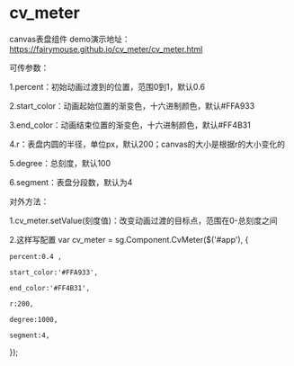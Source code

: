 # cv_meter
canvas表盘组件
demo演示地址：https://fairymouse.github.io/cv_meter/cv_meter.html

可传参数：

  1.percent：初始动画过渡到的位置，范围0到1，默认0.6
  
  2.start_color：动画起始位置的渐变色，十六进制颜色，默认#FFA933
  
  3.end_color：动画结束位置的渐变色，十六进制颜色，默认#FF4B31
  
  4.r：表盘内圆的半径，单位px，默认200；canvas的大小是根据r的大小变化的
  
  5.degree：总刻度，默认100
  
  6.segment：表盘分段数，默认为4
  
  
对外方法：
  
  1.cv_meter.setValue(刻度值)：改变动画过渡的目标点，范围在0-总刻度之间
  
  2.这样写配置
  var cv_meter = sg.Component.CvMeter($('#app'), {
  
    percent:0.4 ,
    
    start_color:'#FFA933',
    
    end_color:'#FF4B31',
    
    r:200,
    
    degree:1000,
    
    segment:4,
    
  });

